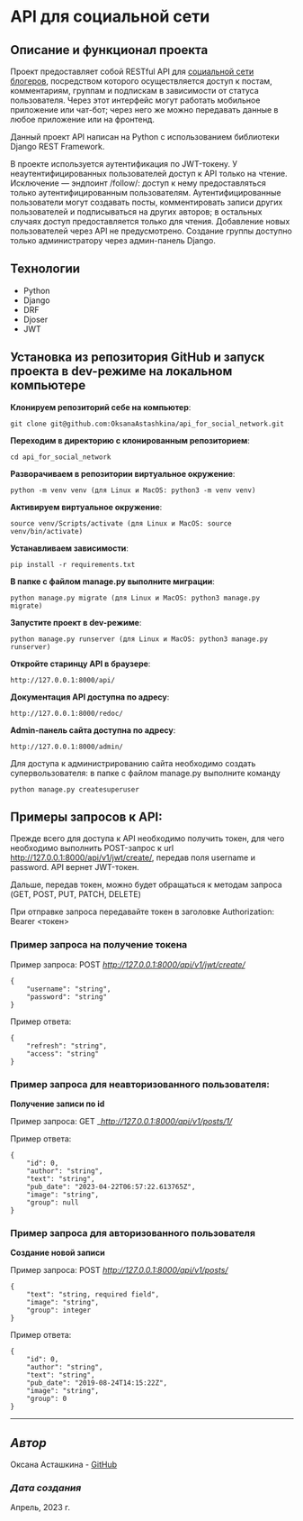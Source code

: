 # API для социальной сети

## Описание и функционал проекта

Проект предоставляет собой RESTful API для [социальной сети блогеров](https://github.com/OksanaAstashkina/social_network_of_personal_entries), посредством которого осуществляется доступ к постам, комментариям, группам и подпискам в зависимости от статуса пользователя. Через этот интерфейс могут работать мобильное приложение или чат-бот; через него же можно передавать данные в любое приложение или на фронтенд.

Данный проект API написан на Python с использованием библиотеки Django REST Framework.

В проекте используется аутентификация по JWT-токену. У неаутентифицированных пользователей доступ к API только на чтение. Исключение — эндпоинт /follow/: доступ к нему предоставляться только аутентифицированным пользователям. Аутентифицированные пользователи могут создавать посты, комментировать записи других пользователей и подписываться на других авторов; в остальных случаях доступ предоставляется только для чтения. Добавление новых пользователей через API не предусмотрено.
Создание группы доступно только администратору через админ-панель Django.


## Технологии
* Python
* Django
* DRF
* Djoser
* JWT


## Установка из репозитория GitHub и запуск проекта в dev-режиме на локальном компьютере

__Клонируем репозиторий себе на компьютер__: 
```
git clone git@github.com:OksanaAstashkina/api_for_social_network.git
```

__Переходим в директорию с клонированным репозиторием__:
```
cd api_for_social_network
```

__Разворачиваем в репозитории виртуальное окружение__:
```
python -m venv venv (для Linux и MacOS: python3 -m venv venv)
```

__Активируем виртуальное окружение__:
```
source venv/Scripts/activate (для Linux и MacOS: source venv/bin/activate)
```

__Устанавливаем зависимости__:
```
pip install -r requirements.txt
```

__В папке с файлом manage.py выполните миграции__:
```
python manage.py migrate (для Linux и MacOS: python3 manage.py migrate)
```

__Запустите проект в dev-режиме__:
```
python manage.py runserver (для Linux и MacOS: python3 manage.py runserver)
```

__Откройте старинцу API в браузере__:
```
http://127.0.0.1:8000/api/
```

__Документация API доступна по адресу__:
```
http://127.0.0.1:8000/redoc/
```

__Admin-панель сайта доступна по адресу__:
```
http://127.0.0.1:8000/admin/
```
Для доступа к администрированию сайта необходимо создать супервользователя: в папке с файлом manage.py выполните команду
```
python manage.py createsuperuser
```



## Примеры запросов к API:

Прежде всего для доступа к API необходимо получить токен, для чего необходимо выполнить POST-запрос к url http://127.0.0.1:8000/api/v1/jwt/create/, передав поля username и password. API вернет JWT-токен.

Дальше, передав токен, можно будет обращаться к методам запроса (GET, POST, PUT, PATCH, DELETE)

При отправке запроса передавайте токен в заголовке Authorization: Bearer <токен>


### Пример запроса на получение токена

Пример запроса:
POST _http://127.0.0.1:8000/api/v1/jwt/create/_
```
{
    "username": "string",
    "password": "string"
}
```

Пример ответа:
```
{
    "refresh": "string",
    "access": "string"
}
```

### Пример запроса для неавторизованного пользователя:

**Получение записи по id**

Пример запроса:
GET __http://127.0.0.1:8000/api/v1/posts/1/_ 

Пример ответа:
```
{
    "id": 0,
    "author": "string",
    "text": "string",
    "pub_date": "2023-04-22T06:57:22.613765Z",
    "image": "string",
    "group": null
}
```

### Пример запроса для авторизованного пользователя

**Создание новой записи**

Пример запроса:
POST _http://127.0.0.1:8000/api/v1/posts/_
```
{
    "text": "string, required field",
    "image": "string", 
    "group": integer 
}
```

Пример ответа:
```
{
    "id": 0,
    "author": "string",
    "text": "string",
    "pub_date": "2019-08-24T14:15:22Z",
    "image": "string",
    "group": 0
}
```


***
## *Автор*
Оксана Асташкина - [GitHub](https://github.com/OksanaAstashkina)

### *Дата создания*
Апрель, 2023 г.
